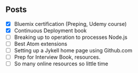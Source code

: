 ## Posts
- [x] Bluemix certification (Preping, Udemy course)
- [x] Continuous Deployment book
- [ ] Breaking up to operation to processes Node.js
- [ ] Best Atom extensions
- [ ] Setting up a Jykell home page using Github.com
- [ ] Prep for Interview Book, resources.
- [ ] So many online resources so little time
